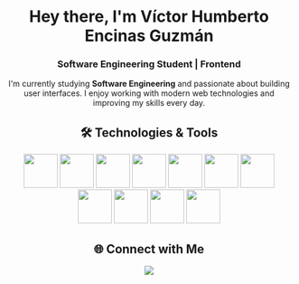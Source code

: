 
<h1 align="center">Hey there, I'm Víctor Humberto Encinas Guzmán</h1>
<h3 align="center">Software Engineering Student | Frontend </h3>

<p align="center">
  I'm currently studying <strong>Software Engineering</strong> and passionate about building user interfaces.
  I enjoy working with modern web technologies and improving my skills every day.
</p>


<h2 align="center">🛠️ Technologies & Tools</h2>

<p align="center">
  <img src="https://cdn.jsdelivr.net/gh/devicons/devicon/icons/java/java-original.svg" width="60" height="60"/>
  <img src="https://cdn.jsdelivr.net/gh/devicons/devicon/icons/javascript/javascript-original.svg" width="60" height="60"/>
  <img src="https://cdn.jsdelivr.net/gh/devicons/devicon/icons/html5/html5-original.svg" width="60" height="60"/>
  <img src="https://cdn.jsdelivr.net/gh/devicons/devicon/icons/css3/css3-original.svg" width="60" height="60"/>
  <img src="https://cdn.jsdelivr.net/gh/devicons/devicon/icons/react/react-original.svg" width="60" height="60"/>
  <img src="https://cdn.jsdelivr.net/gh/devicons/devicon/icons/kotlin/kotlin-original.svg" width="60" height="60"/>
  <img src="https://cdn.jsdelivr.net/gh/devicons/devicon/icons/typescript/typescript-original.svg" width="60" height="60"/>
  <img src="https://cdn.jsdelivr.net/gh/devicons/devicon/icons/mysql/mysql-original.svg" width="60" height="60"/>
  <img src="https://cdn.jsdelivr.net/gh/devicons/devicon/icons/mongodb/mongodb-original.svg" width="60" height="60"/>
  <img src="https://cdn.jsdelivr.net/gh/devicons/devicon/icons/docker/docker-original.svg" width="60" height="60"/>
  <img src="https://cdn.jsdelivr.net/gh/devicons/devicon/icons/nodejs/nodejs-original.svg" width="60" height="60"/>
</p>

<!-- 
<h2 align="center">📊 GitHub Stats</h2>

<p align="center">
  <img title="🔥 GitHub Streak Stats" alt="GitHub Streak" 
       src="https://github-readme-streak-stats.herokuapp.com/?user=Victoro2304&theme=monokai-metallian&hide_border=true" />
</p>

<p align="center">
  <img src="https://github-readme-stats.vercel.app/api/top-langs/?username=Victoro2304&layout=compact&theme=radical" alt="Top Languages" />
</p>
-->

<h2 align="center">🌐 Connect with Me</h2>
<p align="center">
  <a href="mailto:victorhencinasg@gmail.com">
    <img src="https://img.shields.io/badge/Email-D14836?style=for-the-badge&logo=gmail&logoColor=white" />
  </a>
</p>


